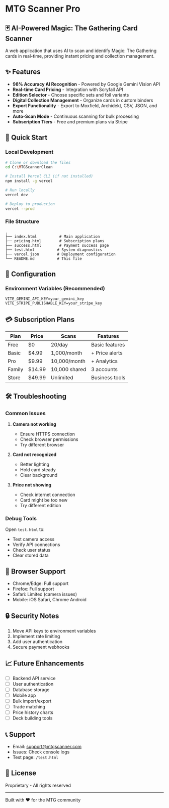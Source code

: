 # MTG Scanner Pro

## 🃏 AI-Powered Magic: The Gathering Card Scanner

A web application that uses AI to scan and identify Magic: The Gathering cards in real-time, providing instant pricing and collection management.

## ✨ Features

- **98% Accuracy AI Recognition** - Powered by Google Gemini Vision API
- **Real-time Card Pricing** - Integration with Scryfall API
- **Edition Selector** - Choose specific sets and foil variants
- **Digital Collection Management** - Organize cards in custom binders
- **Export Functionality** - Export to Moxfield, Archidekt, CSV, JSON, and more
- **Auto-Scan Mode** - Continuous scanning for bulk processing
- **Subscription Tiers** - Free and premium plans via Stripe

## 🚀 Quick Start

### Local Development
```bash
# Clone or download the files
cd C:\MTGScannerClean

# Install Vercel CLI (if not installed)
npm install -g vercel

# Run locally
vercel dev

# Deploy to production
vercel --prod
```

### File Structure
```
.
├── index.html          # Main application
├── pricing.html        # Subscription plans
├── success.html        # Payment success page
├── test.html          # System diagnostics
├── vercel.json        # Deployment configuration
└── README.md          # This file
```

## 🔧 Configuration



### Environment Variables (Recommended)
```env
VITE_GEMINI_API_KEY=your_gemini_key
VITE_STRIPE_PUBLISHABLE_KEY=your_stripe_key
```

## 💳 Subscription Plans

| Plan | Price | Scans | Features |
|------|-------|-------|----------|
| Free | $0 | 20/day | Basic features |
| Basic | $4.99 | 1,000/month | + Price alerts |
| Pro | $9.99 | 10,000/month | + Analytics |
| Family | $14.99 | 10,000 shared | 3 accounts |
| Store | $49.99 | Unlimited | Business tools |

## 🛠️ Troubleshooting

### Common Issues

1. **Camera not working**
   - Ensure HTTPS connection
   - Check browser permissions
   - Try different browser

2. **Card not recognized**
   - Better lighting
   - Hold card steady
   - Clear background

3. **Price not showing**
   - Check internet connection
   - Card might be too new
   - Try different edition

### Debug Tools

Open `test.html` to:
- Test camera access
- Verify API connections
- Check user status
- Clear stored data

## 📱 Browser Support

- Chrome/Edge: Full support
- Firefox: Full support
- Safari: Limited (camera issues)
- Mobile: iOS Safari, Chrome Android

## 🔒 Security Notes

1. Move API keys to environment variables
2. Implement rate limiting
3. Add user authentication
4. Secure payment webhooks

## 📈 Future Enhancements

- [ ] Backend API service
- [ ] User authentication
- [ ] Database storage
- [ ] Mobile app
- [ ] Bulk import/export
- [ ] Trade matching
- [ ] Price history charts
- [ ] Deck building tools

## 📞 Support

- Email: support@mtgscanner.com
- Issues: Check console logs
- Test page: `/test.html`

## 📄 License

Proprietary - All rights reserved

---

Built with ❤️ for the MTG community
